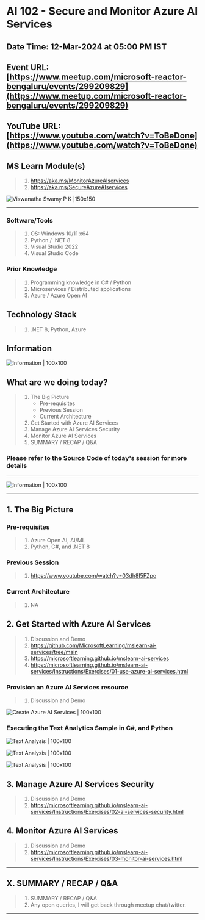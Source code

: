 # AI 102 - Secure and Monitor Azure AI Services

## Date Time: 12-Mar-2024 at 05:00 PM IST

## Event URL: [https://www.meetup.com/microsoft-reactor-bengaluru/events/299209829](https://www.meetup.com/microsoft-reactor-bengaluru/events/299209829)

## YouTube URL: [https://www.youtube.com/watch?v=ToBeDone](https://www.youtube.com/watch?v=ToBeDone)

## MS Learn Module(s)

> 1. <https://aka.ms/MonitorAzureAIservices>
> 1. <https://aka.ms/SecureAzureAIservices>

![Viswanatha Swamy P K |150x150](./Documentation/Images/ViswanathaSwamyPK.PNG)

---

### Software/Tools

> 1. OS: Windows 10/11 x64
> 1. Python / .NET 8
> 1. Visual Studio 2022
> 1. Visual Studio Code

### Prior Knowledge

> 1. Programming knowledge in C# / Python
> 1. Microservices / Distributed applications
> 1. Azure / Azure Open AI

## Technology Stack

> 1. .NET 8, Python, Azure

## Information

![Information | 100x100](../Documentation/Images/Information.PNG)

## What are we doing today?

> 1. The Big Picture
>    - Pre-requisites
>    - Previous Session
>    - Current Architecture
> 1. Get Started with Azure AI Services
> 1. Manage Azure AI Services Security
> 1. Monitor Azure AI Services
> 1. SUMMARY / RECAP / Q&A

### Please refer to the [**Source Code**](https://github.com/vishipayyallore/aiml-2024/tree/main/ai102demos/TextAnalyticsDemos) of today's session for more details

---

![Information | 100x100](../Documentation/Images/SeatBelt.PNG)

---

## 1. The Big Picture

### Pre-requisites

> 1. Azure Open AI, AI/ML
> 1. Python, C#, and .NET 8

### Previous Session

> 1. <https://www.youtube.com/watch?v=03dh8I5FZpo>

### Current Architecture

> 1. NA

## 2. Get Started with Azure AI Services

> 1. Discussion and Demo
> 1. <https://github.com/MicrosoftLearning/mslearn-ai-services/tree/main>
> 1. <https://microsoftlearning.github.io/mslearn-ai-services>
> 1. <https://microsoftlearning.github.io/mslearn-ai-services/Instructions/Exercises/01-use-azure-ai-services.html>

### Provision an Azure AI Services resource

> 1. Discussion and Demo

![Create Azure AI Services | 100x100](./Documentation/Images/Create_AAI_Services.PNG)

### Executing the Text Analytics Sample in C#, and Python

![Text Analysis | 100x100](./Documentation/Images/AAIServices_TextAnalysis.PNG)

![Text Analysis | 100x100](./Documentation/Images/AAIServices_TextAnalysis_1.PNG)

![Text Analysis | 100x100](./Documentation/Images/AAIServices_TextAnalysis_2.PNG)

## 3. Manage Azure AI Services Security

> 1. Discussion and Demo
> 1. <https://microsoftlearning.github.io/mslearn-ai-services/Instructions/Exercises/02-ai-services-security.html>

## 4. Monitor Azure AI Services

> 1. Discussion and Demo
> 1. <https://microsoftlearning.github.io/mslearn-ai-services/Instructions/Exercises/03-monitor-ai-services.html>

---

## X. SUMMARY / RECAP / Q&A

> 1. SUMMARY / RECAP / Q&A
> 2. Any open queries, I will get back through meetup chat/twitter.

---
